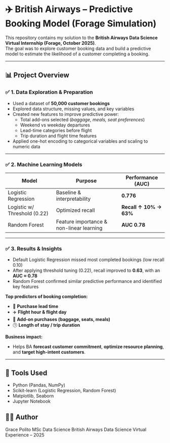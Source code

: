# ✈️ British Airways – Predictive Booking Model (Forage Simulation)

This repository contains my solution to the **British Airways Data Science Virtual Internship (Forage, October 2025)**.  
The goal was to explore customer booking data and build a predictive model to estimate the likelihood of a customer completing a booking.

---

## 📊 Project Overview

### ✅ 1. Data Exploration & Preparation
- Used a dataset of **50,000 customer bookings**
- Explored data structure, missing values, and key variables
- Created new features to improve predictive power:
  - Total add-ons selected (*baggage, meals, seat preferences*)
  - Weekend vs weekday departures
  - Lead-time categories before flight
  - Trip duration and flight time features
- Applied one-hot encoding to categorical variables and scaling to numeric data

---

### ✅ 2. Machine Learning Models

| Model | Purpose | Performance (AUC) |
|-------|----------|---------------------|
| Logistic Regression | Baseline & interpretability | **0.776** |
| Logistic w/ Threshold (0.22) | Optimized recall | **Recall ↑ 10% → 63%** |
| Random Forest | Feature importance & non-linear learning | **AUC 0.78** |

---

### ✅ 3. Results & Insights

- Default Logistic Regression missed most completed bookings (low recall 0.10)
- After applying threshold tuning (0.22), recall improved to **0.63**, with an **AUC ≈ 0.78**
- Random Forest confirmed similar predictive performance and identified key features

**Top predictors of booking completion:**
- 📆 **Purchase lead time**
- ✈️ **Flight hour & flight day**
- 🛄 **Add-on purchases (baggage, seats, meals)**
- 🕒 **Length of stay / trip duration**

**Business impact:**
- Helps BA **forecast customer commitment**, **optimize resource planning**, and **target high-intent customers**.

---

## 📌 Tools Used

  - Python (Pandas, NumPy)
  - Scikit-learn (Logistic Regression, Random Forest)
  - Matplotlib, Seaborn
  - Jupyter Notebook

## 👩‍💻 Author

Grace Polito
MSc Data Science 
British Airways Data Science Virtual Experience – 2025

